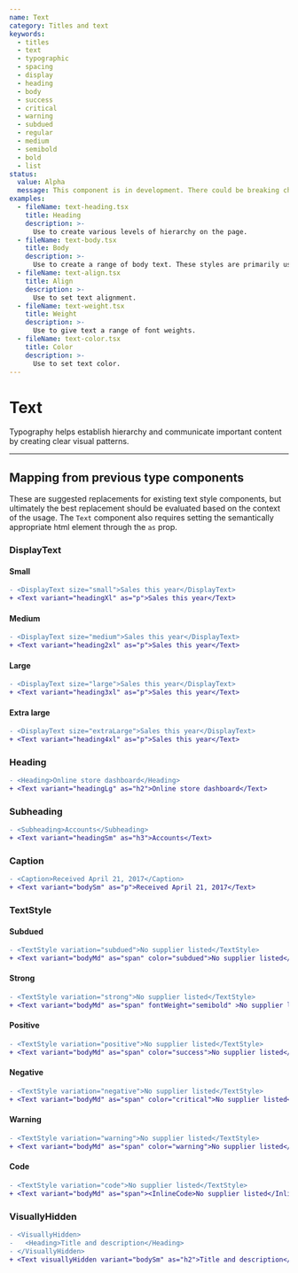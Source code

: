 ```yaml
---
name: Text
category: Titles and text
keywords:
  - titles
  - text
  - typographic
  - spacing
  - display
  - heading
  - body
  - success
  - critical
  - warning
  - subdued
  - regular
  - medium
  - semibold
  - bold
  - list
status:
  value: Alpha
  message: This component is in development. There could be breaking changes made to it in a non-major release of Polaris. Please use with caution.
examples:
  - fileName: text-heading.tsx
    title: Heading
    description: >-
      Use to create various levels of hierarchy on the page.
  - fileName: text-body.tsx
    title: Body
    description: >-
      Use to create a range of body text. These styles are primarily used within components and blocks of text.
  - fileName: text-align.tsx
    title: Align
    description: >-
      Use to set text alignment.
  - fileName: text-weight.tsx
    title: Weight
    description: >-
      Use to give text a range of font weights.
  - fileName: text-color.tsx
    title: Color
    description: >-
      Use to set text color.
---
```


# Text

Typography helps establish hierarchy and communicate important content by creating clear visual patterns.

---

## Mapping from previous type components
These are suggested replacements for existing text style components, but ultimately the best replacement should be evaluated based on the context of the usage. The `Text` component also requires setting the semantically appropriate html element through the `as` prop.

### DisplayText

#### Small

```diff
- <DisplayText size="small">Sales this year</DisplayText>
+ <Text variant="headingXl" as="p">Sales this year</Text>
```
#### Medium
```diff
- <DisplayText size="medium">Sales this year</DisplayText>
+ <Text variant="heading2xl" as="p">Sales this year</Text>
```
#### Large
```diff
- <DisplayText size="large">Sales this year</DisplayText>
+ <Text variant="heading3xl" as="p">Sales this year</Text>
```
#### Extra large
```diff
- <DisplayText size="extraLarge">Sales this year</DisplayText>
+ <Text variant="heading4xl" as="p">Sales this year</Text>
```
### Heading
```diff
- <Heading>Online store dashboard</Heading>
+ <Text variant="headingLg" as="h2">Online store dashboard</Text>
```
### Subheading
```diff
- <Subheading>Accounts</Subheading>
+ <Text variant="headingSm" as="h3">Accounts</Text>
```
### Caption
```diff
- <Caption>Received April 21, 2017</Caption>
+ <Text variant="bodySm" as="p">Received April 21, 2017</Text>
```
### TextStyle

#### Subdued
```diff
- <TextStyle variation="subdued">No supplier listed</TextStyle>
+ <Text variant="bodyMd" as="span" color="subdued">No supplier listed</Text>
```

#### Strong
```diff
- <TextStyle variation="strong">No supplier listed</TextStyle>
+ <Text variant="bodyMd" as="span" fontWeight="semibold" >No supplier listed</Text>
```
#### Positive
```diff
- <TextStyle variation="positive">No supplier listed</TextStyle>
+ <Text variant="bodyMd" as="span" color="success">No supplier listed</Text>
```

#### Negative
```diff
- <TextStyle variation="negative">No supplier listed</TextStyle>
+ <Text variant="bodyMd" as="span" color="critical">No supplier listed</Text>
```

#### Warning
```diff
- <TextStyle variation="warning">No supplier listed</TextStyle>
+ <Text variant="bodyMd" as="span" color="warning">No supplier listed</Text>
```

#### Code
```diff
- <TextStyle variation="code">No supplier listed</TextStyle>
+ <Text variant="bodyMd" as="span"><InlineCode>No supplier listed</InlineCode></Text>
```

### VisuallyHidden
```diff
- <VisuallyHidden>
-   <Heading>Title and description</Heading>
- </VisuallyHidden>
+ <Text visuallyHidden variant="bodySm" as="h2">Title and description</Text>
```
